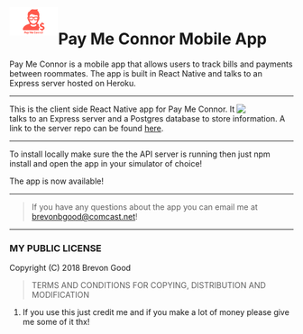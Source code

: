 <img src="assets/pay-me-connor-icon-2.png" height="50" align="left">

# Pay Me Connor Mobile App

Pay Me Connor is a mobile app that allows users to track bills and payments between roommates. The app is built in React Native and talks to an Express server hosted on Heroku.

---

<img src="https://media.giphy.com/media/XoywQKznL9QaQlnaY8/giphy.gif" width="20%" align="right">


This is the client side React Native app for Pay Me Connor. It talks to an Express server and a Postgres database to store information. A link to the server repo can be found [here](https://github.com/Pleeper228/pay-me-connor-server).

---

To install locally make sure the the API server is running then just npm install and open the app in your simulator of choice!

The app is now available!

---

> If you have any questions about the app you can email me at brevonbgood@comcast.net!

---

### MY PUBLIC LICENSE

Copyright (C) 2018 Brevon Good

> TERMS AND CONDITIONS FOR COPYING, DISTRIBUTION AND MODIFICATION

1. If you use this just credit me and if you make a lot of money please give me some of it thx!
